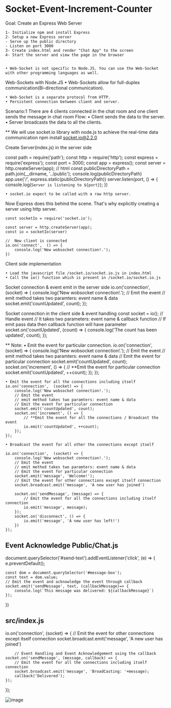 # Socket-Event-Increment-Counter

Goal: Create an Express Web Server

	1- Initialize npm and install Express
	2- Setup a new Express server
	- Serve up the public directory
	- Listen on port 3000
	3- Create index.html and render "Chat App" to the screen
	4- Start the server and view the page in the browser


	• Web-Socket is not specific to Node.JS. You can use the Web-Socket with other programming languages as well.
	 
Web-Sockets with Node.JS
	• Web-Sockets allow for full-duplex communication(Bi-directional communication).
		
		
		
	• Web-Socket is a separate protocol from HTTP.
	• Persistent connection between client and server.

	
Scenario:1 
There are 4 clients connected in the chat room and one client sends the message in chat room
Flow:
	• Client sends the data to the server. 
	•  Server broadcasts the data to all the clients.
		
	   
	
** We will use socket.io library with node.js to achieve the real-time data communication
     npm install socket.io@2.2.0


Create Server(index.js) in the server side

const path = require('path');
const http = require('http');
const express = require('express');
const port = 3000;
const app = express();
const server = http.createServer(app);
// html
const publicDirectoryPath = path.join(__dirname, '../public');
console.log(publicDirectoryPath)
app.use('/', express.static(publicDirectoryPath))
server.listen(port, () => {
    console.log(`Server is listening to ${port}`);
})
 
	• socket.io expect to be called with a raw http server.
Now Express does this behind the scene. That's why explicitly creating a server using http server.
	
	const socketIo = require('socket.io');
	
	const server = http.createServer(app);
	const io = socketIo(server)
	
	//  New client is connected
	io.on('connect',  () => {
	    console.log('New wobsocket connection!.');
	})
	
	
Client side implementation

	• Load the javascript file /socket.io/socket.io.js in index.html
	• Call the io() function which is present in /socket.io/socket.io.js

Socket connection & event emit in the server side
io.on('connection',  (socket) => {
    console.log('New wobsocket connection!.');
    // Emit the event
    // emit method takes two paramters: event name & data
    socket.emit('countUpdated', count);
});


Socket connection in the client side & event handling
const socket = io();
// Handle event
// It takes two parameters: event name & callback function
// If emit pass data then callback function will have parameter
socket.on('countUpdated', (count) => {
    console.log('The count has been updated', count);
});


** Note: 
	• Emit the event for particular connection.
	io.on('connection',  (socket) => {
	    console.log('New wobsocket connection!.');
	    // Emit the event
	    // emit method takes two paramters: event name & data
	    // Emit the event for particular connection
	    socket.emit('countUpdated', count);
	    socket.on('increment', () => {
	        // **Emit the event for particular connection
	        socket.emit('countUpdated', ++count);    });
	});
	
	• Emit the event for all the connections including itself
	io.on('connection',  (socket) => {
	    console.log('New wobsocket connection!.');
	    // Emit the event
	    // emit method takes two paramters: event name & data
	    // Emit the event for particular connection
	    socket.emit('countUpdated', count);
	    socket.on('increment', () => {
	        // **Emit the event for all the connections / Broadcast the event
	        io.emit('countUpdated', ++count);
	    });
	});
	
	• Broadcast the event for all other the connections except itself
	
	io.on('connection',  (socket) => {
	    console.log('New wobsocket connection!.');
	    // Emit the event
	    // emit method takes two paramters: event name & data
	    // Emit the event for particular connection
	    socket.emit('message', 'Welcome!');
	    // Emit the event for other connections except itself connection
	    socket.broadcast.emit('message', 'A new user has joined')
	
	    socket.on('sendMessage', (message) => {
	        // Emit the event for all the connections including itself connection
	        io.emit('message', message);
	    });
	    socket.on('disconnect', () => {
	        io.emit('message', 'A new user has left!')
	    })
	});
	

Event Acknowledge
Public/Chat.js
--------------
document.querySelector('#send-text').addEventListener('click', (e) => {
    e.preventDefault();
    
    const dom = document.querySelector('#message-box');
    const text = dom.value;
    // Emit the event and acknowledge the event through callback
    socket.emit('sendMessage', text, (callbackMessage)=> {
        console.log(`This message was delivered: ${callbackMessage}`)
    });
})

src/index.js
--------------

io.on('connection',  (socket) => {
    // Emit the event for other connections except itself connection
    socket.broadcast.emit('message', 'A new user has joined')

        // Event Handling and Event Acknowledgement using the callback
    socket.on('sendMessage', (message, callback) => {
        // Emit the event for all the connections including itself connection
        socket.broadcast.emit('message', 'BroadCasting: '+message);
        callback('Delivered');
    });
});

![image](https://github.com/Anilkashyap96/Socket-Event-Increment-Counter/assets/24756308/1dbdfdb7-be3d-4219-b12a-3f7f3eac06cb)
